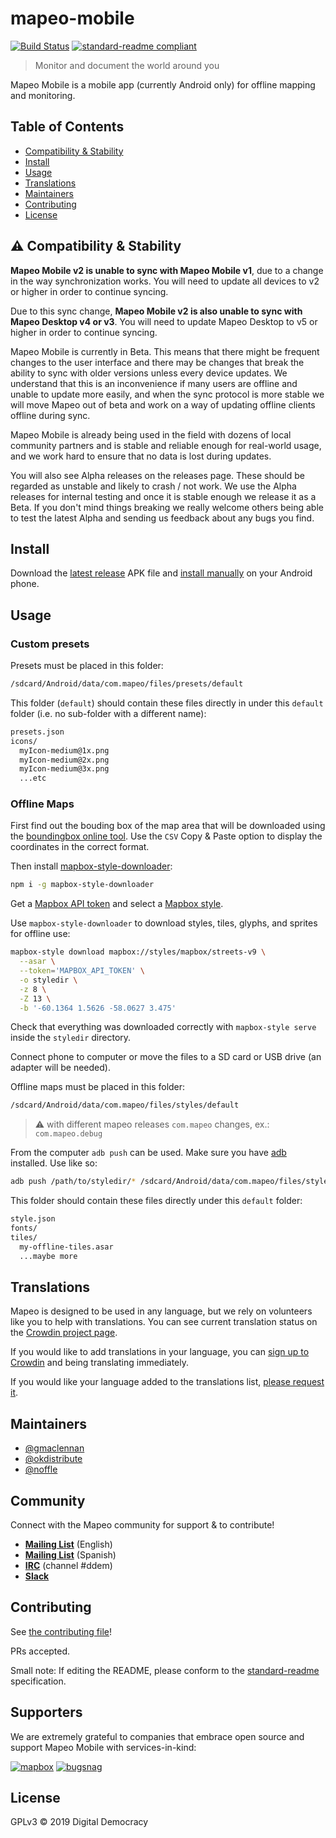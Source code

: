 # mapeo-mobile

[![Build Status](https://app.bitrise.io/app/288e6b3c3069b8e6/status.svg?token=WQq3QO2MrSbNUnr4mfO8gQ&branch=master)](https://app.bitrise.io/app/288e6b3c3069b8e6)
[![standard-readme compliant](https://img.shields.io/badge/standard--readme-OK-green.svg?style=flat-square)](https://github.com/RichardLitt/standard-readme)

> Monitor and document the world around you

Mapeo Mobile is a mobile app (currently Android only) for offline mapping and monitoring.

## Table of Contents

- [Compatibility & Stability](#-Compatibility)
- [Install](#install)
- [Usage](#usage)
- [Translations](#translations)
- [Maintainers](#maintainers)
- [Contributing](#contributing)
- [License](#license)

## ⚠ Compatibility & Stability

**Mapeo Mobile v2 is unable to sync with Mapeo Mobile v1**, due to a change in the way synchronization works. You will need to update all devices to v2 or higher in order to continue syncing.

Due to this sync change, **Mapeo Mobile v2 is also unable to sync with Mapeo Desktop v4 or v3**. You will need to update Mapeo Desktop to v5 or higher in order to continue syncing.

Mapeo Mobile is currently in Beta. This means that there might be frequent changes to the user interface and there may be changes that break the ability to sync with older versions unless every device updates. We understand that this is an inconvenience if many users are offline and unable to update more easily, and when the sync protocol is more stable we will move Mapeo out of beta and work on a way of updating offline clients offline during sync.

Mapeo Mobile is already being used in the field with dozens of local community partners and is stable and reliable enough for real-world usage, and we work hard to ensure that no data is lost during updates.

You will also see Alpha releases on the releases page. These should be regarded as unstable and likely to crash / not work. We use the Alpha releases for internal testing and once it is stable enough we release it as a Beta. If you don't mind things breaking we really welcome others being able to test the latest Alpha and sending us feedback about any bugs you find.

## Install

Download the [latest release](https://github.com/digidem/mapeo-mobile/releases)
APK file and [install manually](https://www.wikihow.com/Install-APK-Files-from-a-PC-on-Android) on your Android phone.

## Usage

### Custom presets

Presets must be placed in this folder:

```txt
/sdcard/Android/data/com.mapeo/files/presets/default
```

This folder (`default`) should contain these files directly in under this
`default` folder (i.e. no sub-folder with a different name):

```txt
presets.json
icons/
  myIcon-medium@1x.png
  myIcon-medium@2x.png
  myIcon-medium@3x.png
  ...etc
```

### Offline Maps

First find out the bouding box of the map area that will be downloaded using the [boundingbox online tool](https://boundingbox.klokantech.com). Use the `CSV` Copy & Paste option to display the coordinates in the correct format.

Then install [mapbox-style-downloader](https://www.npmjs.com/package/mapbox-style-downloader):

```sh
npm i -g mapbox-style-downloader
```

Get a [Mapbox API token](https://account.mapbox.com/access-tokens/) and select a [Mapbox style](https://docs.mapbox.com/api/maps/styles/).

Use `mapbox-style-downloader` to download styles, tiles, glyphs, and sprites for offline use:

```sh
mapbox-style download mapbox://styles/mapbox/streets-v9 \
  --asar \
  --token='MAPBOX_API_TOKEN' \
  -o styledir \
  -z 8 \
  -Z 13 \
  -b '-60.1364 1.5626 -58.0627 3.475'
```

Check that everything was downloaded correctly with `mapbox-style serve` inside the `styledir` directory.

Connect phone to computer or move the files to a SD card or USB drive (an adapter will be needed).

Offline maps must be placed in this folder:

```txt
/sdcard/Android/data/com.mapeo/files/styles/default
```

> ⚠ with different mapeo releases `com.mapeo` changes, ex.: `com.mapeo.debug`

From the computer `adb push` can be used. Make sure you have [adb](https://adbinstaller.com/) installed. Use like so:

```sh
adb push /path/to/styledir/* /sdcard/Android/data/com.mapeo/files/styles/default
```

This folder should contain these files directly under this `default` folder:

```txt
style.json
fonts/
tiles/
  my-offline-tiles.asar
  ...maybe more
```

## Translations

Mapeo is designed to be used in any language, but we rely on volunteers like you to help with translations. You can see current translation status on the [Crowdin project page](https://crowdin.com/project/mapeo-mobile).

If you would like to add translations in your language, you can [sign up to Crowdin](https://crwd.in/mapeo-mobile) and being translating immediately.

If you would like your language added to the translations list, [please request it](https://github.com/digidem/mapeo-mobile/issues/new).

## Maintainers

- [@gmaclennan](https://github.com/gmaclennan)
- [@okdistribute](https://github.com/okdistribute)
- [@noffle](https://github.com/noffle)

## Community

Connect with the Mapeo community for support & to contribute!

- [**Mailing List**](https://lists.riseup.net/www/info/mapeo-en) (English)
- [**Mailing List**](https://lists.riseup.net/www/info/mapeo-es) (Spanish)
- [**IRC**](https://kiwiirc.com/nextclient/irc.freenode.net/) (channel #ddem)
- [**Slack**](http://slack.digital-democracy.org)

## Contributing

See [the contributing file](CONTRIBUTING.md)!

PRs accepted.

Small note: If editing the README, please conform to the [standard-readme](https://github.com/RichardLitt/standard-readme) specification.

## Supporters

We are extremely grateful to companies that embrace open source and support
Mapeo Mobile with services-in-kind:

[![mapbox](logos/mapbox-logo-black.svg)](https://mapbox.com)
[![bugsnag](logos/bugsnag_logo_navy.svg)](https://bugsnag.com)

## License

GPLv3 © 2019 Digital Democracy
